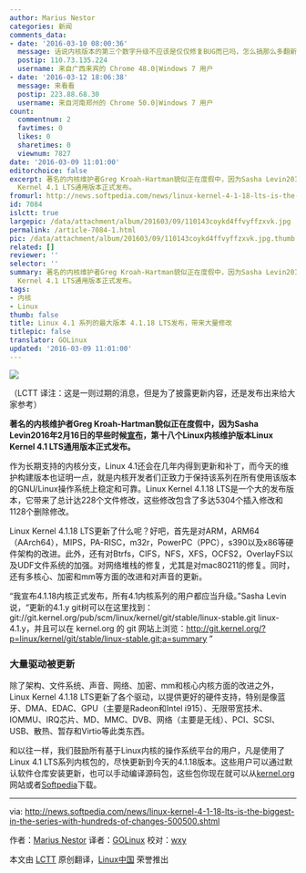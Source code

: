 ```yaml
---
author: Marius Nestor
categories: 新闻
comments_data:
- date: '2016-03-10 08:00:36'
  message: 话说内核版本的第三个数字升级不应该是仅仅修复BUG而已吗，怎么搞那么多翻新变动啊。
  postip: 110.73.135.224
  username: 来自广西来宾的 Chrome 48.0|Windows 7 用户
- date: '2016-03-12 18:06:38'
  message: 来看看
  postip: 223.88.68.30
  username: 来自河南郑州的 Chrome 50.0|Windows 7 用户
count:
  commentnum: 2
  favtimes: 0
  likes: 0
  sharetimes: 0
  viewnum: 7827
date: '2016-03-09 11:01:00'
editorchoice: false
excerpt: 著名的内核维护者Greg Kroah-Hartman貌似正在度假中，因为Sasha Levin2016年2月16日的早些时候宣布，第十八个Linux内核维护版本Linux
  Kernel 4.1 LTS通用版本正式发布。
fromurl: http://news.softpedia.com/news/linux-kernel-4-1-18-lts-is-the-biggest-in-the-series-with-hundreds-of-changes-500500.shtml
id: 7084
islctt: true
largepic: /data/attachment/album/201603/09/110143coykd4ffvyffzxvk.jpg
permalink: /article-7084-1.html
pic: /data/attachment/album/201603/09/110143coykd4ffvyffzxvk.jpg.thumb.jpg
related: []
reviewer: ''
selector: ''
summary: 著名的内核维护者Greg Kroah-Hartman貌似正在度假中，因为Sasha Levin2016年2月16日的早些时候宣布，第十八个Linux内核维护版本Linux
  Kernel 4.1 LTS通用版本正式发布。
tags:
- 内核
- Linux
thumb: false
title: Linux 4.1 系列的最大版本 4.1.18 LTS发布，带来大量修改
titlepic: false
translator: GOLinux
updated: '2016-03-09 11:01:00'
---
```


![](/data/attachment/album/201603/09/110143coykd4ffvyffzxvk.jpg)


（LCTT 译注：这是一则过期的消息，但是为了披露更新内容，还是发布出来给大家参考）


**著名的内核维护者Greg Kroah-Hartman貌似正在度假中，因为Sasha Levin2016年2月16日的早些时候[宣布](http://lkml.iu.edu/hypermail/linux/kernel/1602.2/00520.html)，第十八个Linux内核维护版本Linux Kernel 4.1 LTS通用版本正式发布。**


作为长期支持的内核分支，Linux 4.1还会在几年内得到更新和补丁，而今天的维护构建版本也证明一点，就是内核开发者们正致力于保持该系列在所有使用该版本的GNU/Linux操作系统上稳定和可靠。Linux Kernel 4.1.18 LTS是一个大的发布版本，它带来了总计达228个文件修改，这些修改包含了多达5304个插入修改和1128个删除修改。


Linux Kernel 4.1.18 LTS更新了什么呢？好吧，首先是对ARM，ARM64（AArch64），MIPS，PA-RISC，m32r，PowerPC（PPC），s390以及x86等硬件架构的改进。此外，还有对Btrfs，CIFS，NFS，XFS，OCFS2，OverlayFS以及UDF文件系统的加强。对网络堆栈的修复，尤其是对mac80211的修复。同时，还有多核心、加密和mm等方面的改进和对声音的更新。


“我宣布4.1.18内核正式发布，所有4.1内核系列的用户都应当升级。”Sasha Levin说，“更新的4.1.y git树可以在这里找到：git://git.kernel.org/pub/scm/linux/kernel/git/stable/linux-stable.git linux-4.1.y，并且可以在 kernel.org 的 git 网站上浏览：<http://git.kernel.org/?p=linux/kernel/git/stable/linux-stable.git;a=summary> ”


### 大量驱动被更新


除了架构、文件系统、声音、网络、加密、mm和核心内核方面的改进之外，Linux Kernel 4.1.18 LTS更新了各个驱动，以提供更好的硬件支持，特别是像蓝牙、DMA、EDAC、GPU（主要是Radeon和Intel i915）、无限带宽技术、IOMMU、IRQ芯片、MD、MMC、DVB、网络（主要是无线）、PCI、SCSI、USB、散热、暂存和Virtio等此类东西。


和以往一样，我们鼓励所有基于Linux内核的操作系统平台的用户，凡是使用了Linux 4.1 LTS系列内核包的，尽快更新到今天的4.1.18版本。这些用户可以通过默认软件仓库安装更新，也可以手动编译源码包，这些包你现在就可以从[kernel.org](http://kernel.org/)网站或者[Softpedia](http://linux.softpedia.com/get/System/Operating-Systems/Kernels/Linux-Kernel-Stable-1960.shtml)下载。




---


via: <http://news.softpedia.com/news/linux-kernel-4-1-18-lts-is-the-biggest-in-the-series-with-hundreds-of-changes-500500.shtml>


作者：[Marius Nestor](http://news.softpedia.com/editors/browse/marius-nestor) 译者：[GOLinux](https://github.com/GOLinux) 校对：[wxy](https://github.com/wxy)


本文由 [LCTT](https://github.com/LCTT/TranslateProject) 原创翻译，[Linux中国](https://linux.cn/) 荣誉推出